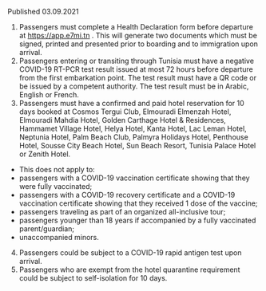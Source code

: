 Published 03.09.2021
1. Passengers must complete a Health Declaration form before departure at <a href="https://app.e7mi.tn">https://app.e7mi.tn</a> . This will generate two documents which must be signed, printed and presented prior to boarding and to immigration upon arrival.
2. Passengers entering or transiting through Tunisia must have a negative COVID-19 RT-PCR test result issued at most 72 hours before departure from the first embarkation point. The test result must have a QR code or be issued by a competent authority. The test result must be in Arabic, English or French.
3. Passengers must have a confirmed and paid hotel reservation for 10 days booked at Cosmos Tergui Club, Elmouradi Elmenzah Hotel, Elmouradi Mahdia Hotel, Golden Carthage Hotel & Residences, Hammamet Village Hotel, Helya Hotel, Kanta Hotel, Lac Leman Hotel, Neptunia Hotel, Palm Beach Club, Palmyra Holidays Hotel, Penthouse Hotel, Sousse City Beach Hotel, Sun Beach Resort, Tunisia Palace Hotel or Zenith Hotel.
- This does not apply to:
- passengers with a COVID-19 vaccination certificate showing that they were fully vaccinated;
- passengers with a COVID-19 recovery certificate and a COVID-19 vaccination certificate showing that they received 1 dose of the vaccine;
- passengers traveling as part of an organized all-inclusive tour;
- passengers younger than 18 years if accompanied by a fully vaccinated parent/guardian;
- unaccompanied minors.
4. Passengers could be subject to a COVID-19 rapid antigen test upon arrival.
5. Passengers who are exempt from the hotel quarantine requirement could be subject to self-isolation for 10 days.